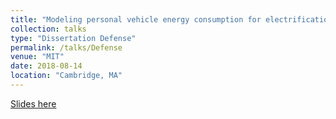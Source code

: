 ```yaml
---
title: "Modeling personal vehicle energy consumption for electrification and decarbonization"
collection: talks
type: "Dissertation Defense"
permalink: /talks/Defense
venue: "MIT"
date: 2018-08-14
location: "Cambridge, MA"
---
```


[Slides here](http://zneedell.github.io/files/Defense.pdf)